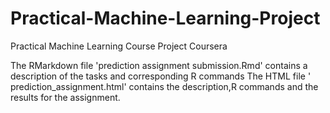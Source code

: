 # Practical-Machine-Learning-Project
Practical Machine Learning Course Project Coursera

The RMarkdown file 'prediction assignment submission.Rmd' contains a description of the tasks and corresponding R commands
The HTML file ' prediction_assignment.html' contains the description,R commands and the results for the assignment.
